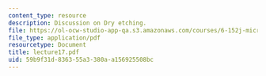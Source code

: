 ```yaml
---
content_type: resource
description: Discussion on Dry etching.
file: https://ol-ocw-studio-app-qa.s3.amazonaws.com/courses/6-152j-micro-nano-processing-technology-fall-2005/59b9f31d836355a3380aa156925508bc_lecture17.pdf
file_type: application/pdf
resourcetype: Document
title: lecture17.pdf
uid: 59b9f31d-8363-55a3-380a-a156925508bc
---
```

